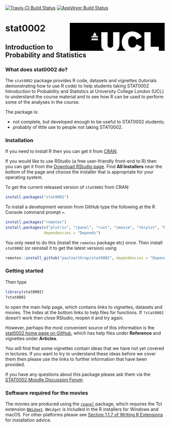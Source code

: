 
<!-- README.md is generated from README.Rmd. Please edit that file -->

[![Travis-CI Build
Status](https://travis-ci.org/paulnorthrop/stat0002.svg?branch=master)](https://travis-ci.org/paulnorthrop/stat0002)
[![AppVeyor Build
Status](https://ci.appveyor.com/api/projects/status/github/paulnorthrop/stat0002?branch=master&svg=true)](https://ci.appveyor.com/project/paulnorthrop/stat0002)

# stat0002 <img src="standalone.png" align="right" />

## Introduction to Probability and Statistics

### What does stat0002 do?

The `stat0002` package provides R code, datasets and vignettes
(tutorials demonstrating how to use R code) to help students taking
STAT0002 Introduction to Probability and Statistics at University
College London (UCL) to understand the course material and to see how R
can be used to perform some of the analyses in the course.

The package is:

  - not complete, but developed enough to be useful to STAT0002
    students;
  - probably of little use to people not taking STAT0002.

### Installation

If you need to install R then you can get it from
[CRAN](https://cran.r-project.org/).

If you would like to use RStudio (a free user-friendly front-end to R)
then you can get it from the [Download RStudio
page](https://www.rstudio.com/products/rstudio/download/). Find **All
Installers** near the bottom of the page and choose the installer that
is appropriate for your operating system.

To get the current released version of `stat0002` from CRAN:

``` r
install.packages("stat0002")
```

To install a development version from GitHub type the following at the R
Console command prompt `>`.

``` r
install.packages("remotes")
install.packages(c("plotrix", "rpanel", "rust", "smovie", "tkrplot", "MASS", "knitr", "distributions3"), 
                 dependencies = "Depends")
```

You only need to do this (install the `remotes` package etc) once. Then
install `stat0002` (or reinstall it to get the latest version) using

``` r
remotes::install_github("paulnorthrop/stat0002", dependencies = "Depends", build_vignettes = TRUE)
```

### Getting started

Then type

``` r
library(stat0002)
?stat0002
```

to open the main help page, which contains links to vignettes, datasets
and movies. The Index at the bottom links to help files for functions.
If `?stat0002` doesn’t work then close RStudio, reopen it and try again.

However, perhaps the most convenient source of this information is the
[stat0002 home page on
GitHub](https://paulnorthrop.github.io/stat0002/), which has help files
under **Reference** and vignettes under **Articles**.

You will find that some vignettes contain ideas that we have not yet
covered in lectures. If you want to try to understand these ideas before
we cover them then please use the links to further information that have
been provided.

If you have any questions about this package please ask them via the
[STAT0002 Moodle Discussion
Forum](https://moodle.ucl.ac.uk/mod/hsuforum/view.php?id=866683).

### Software required for the movies

The movies are produced using the
[`rpanel`](https://cran.r-project.org/package=rpanel) package, which
requires the Tcl extension
[`BWidget`](https://sourceforge.net/projects/tcllib/files/BWidget/).
`BWidget` is included in the R installers for Windows and macOS. For
other platforms please see [Section 1.1.7 of Writing R
Extensions](https://cran.r-project.org/doc/manuals/r-devel/R-exts.html#Non_002dR-scripts-in-packages)
for installation advice.
